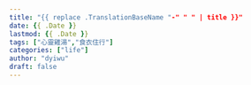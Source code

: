 ```yaml
---
title: "{{ replace .TranslationBaseName "-" " " | title }}"
date: {{ .Date }}
lastmod: {{ .Date }}
tags: ["心靈雞湯","食衣住行"]
categories: ["life"]
author: "dyiwu"
draft: false
---
```


<!--more-->

